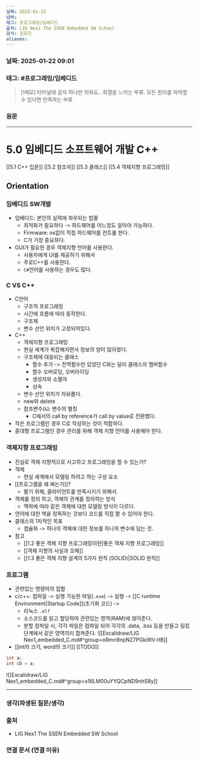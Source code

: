 ```yaml
---
날짜: 2025-01-22
넘버: 
태그: 프로그래밍/임베디드
출처: LIG Nex1 The SSEN Embedded SW School
강사: 김유진
aliases:
---
```

### 날짜:  2025-01-22 09:01

### 태그: #프로그래밍/임베디드

>[!메모]
> 터미널에 글자 하나만 띄워도.. 희열을 느끼는 부류.
> 모든 원리를 파악할 수 있다면 만족하는 부류

### 원문
---
# 5.0 임베디드 소프트웨어 개발 C++
[[5.1 C++ 입문]]
[[5.2 참조자]]
[[5.3 클래스]]
[[5.4 객체지향 프로그래밍]]

## Orientation

### 임베디드 SW개발 
- 임베디드: 본인의 실력에 좌우되는 밥줄
	- 최적화가 필요하다 -> 하드웨어를 어느정도 알아야 가능하다.
	- Firmware: os없이 직접 하드웨어를 컨트롤 한다.
	- C가 가장 중요하다.
- GUI가 필요한 경우 객체지향 언어를 사용한다. 
	- 사용자에게 UI를 제공하기 위해서
	- 주로C++를 사용한다.
	- `C#`언어를 사용하는 경우도 많다.
### C VS C++
- C언어
	- 구조적 프로그래밍 
	- 시간에 흐름에 따라 동작한다.
	- 구조체
	- 변수 선언 위치가 고정되어있다.
- C++
	- 객체지향 프로그래밍
	- 현실 세계가 복잡해지면서 정보의 양이 많아졌다.
	- 구조체에 대응되는 클래스
		- 함수 추가 -> 전역함수만 있었던 C와는 달리 클래스의 멤버함수
		- 함수 오버로딩, 오버라이딩
		- 생성자와 소멸자 
		- 상속
	- 변수 선언 위치가 자유롭다.
	- new와 delete
	- 참조변수(`&`): 변수의 별칭
		- C에서의 call by reference가 call by value로 전환했다.
- 작은 프로그램인 경우 C로 작성하는 것이 적합하다.
- 중대형 프로그램인 경우 관리를 위해 객체 지향 언어를 사용해야 한다.
### 객체지향 프로그래밍
- 진실로 객체 지향적으로 사고하고 프로그래밍을 할 수 있는가?
- 객체
	- 현실 세계에서 모델링 하려고 하는 구성 요소
- [[프로그램을 왜 짜는가]]?
	- 팔기 위해, 클라이언트를 만족시키기 위해서.
- 객체를 정의 하고, 객체의 관계를 정의하는 방식
	- 맥락에 따라 같은 객체에 대한 모델링 방식이 다르다.
- 언어에 대한 책을 정독하는 것보다 코드를 직접 짤 수 있어야 한다.
- 클래스의 1차적인 목표
	- 캡슐화 -> 하나의 객체에 대한 정보를 하나의 변수에 담는 것.
- 참고
	- [[1.2 좋은 객체 지향 프로그래밍이란|좋은 객체 지향 프로그래밍]]
	- [[객체 지향의 사실과 오해]]
	- [[1.3 좋은 객체 지향 설계의 5가지 원칙 (SOLID)|SOLID 원칙]]
### 프로그램
- 관련있는 명령어의 집합
- c/c++: 컴파일 -> 실행 가능한 파일(`.exe`) -> 실행 -> [[C runtime Environment|Startup Code]](초기화 코드) -> 
	- 리눅스 `.elf`
	- 소스코드를 읽고 할당하여 관련있는 영역(RAM)에 얹어준다.
	- 분할 컴파일 시, 각각 파일은 컴파일 되어 각각의 .data, .bss 등을 만들고 링킹 단계에서 같은 영역끼리 합쳐준다.
![[Excalidraw/LIG Nex1_embedded_C.md#^group=oRmn9npNZ7PGki9IV-ltB]]
- [[int의 크기, word의 크기]] [[TODO]]
```c++
int a;
int &b = a;
```
![[Excalidraw/LIG Nex1_embedded_C.md#^group=s16LM00uYYQCpND9nhS8y]]

---
### 생각(파생된 질문/생각)

### 출처
- LIG Nex1 The SSEN Embedded SW School

### 연결 문서 (연결 이유)
